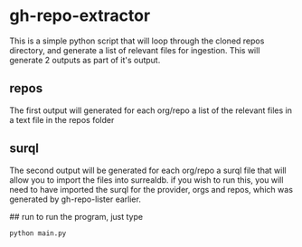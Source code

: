 # gh-repo-extractor
This is a simple python script that will loop through the cloned repos directory, and generate a list of relevant files for ingestion.
This will generate 2 outputs as part of it's output.

## repos
The first output will generated for each org/repo a list of the relevant files in a text file in the repos folder

## surql
The second output will be generated for each org/repo a surql file that will allow you to import the files into surrealdb.  if you wish to run this, you will need to have imported the surql for the provider, orgs and repos, which was generated by gh-repo-lister earlier.
    
## run
to run the program, just type

```bash
python main.py
```

